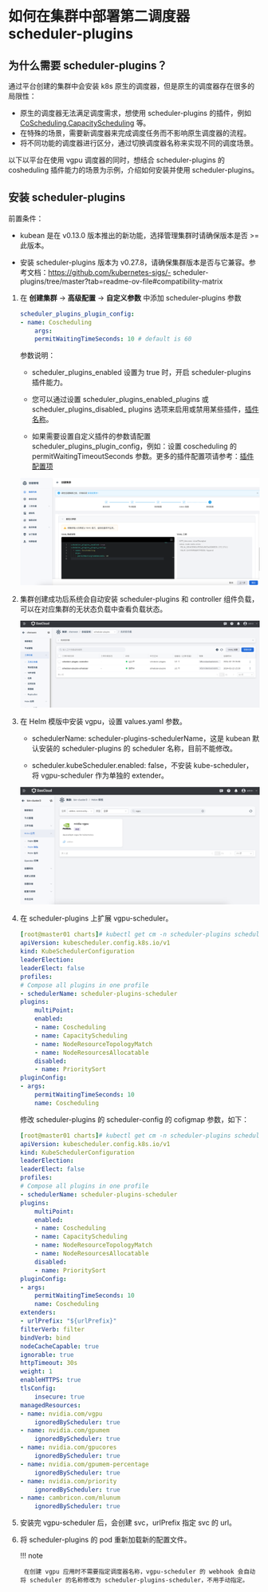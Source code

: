# 如何在集群中部署第二调度器 scheduler-plugins

## 为什么需要 scheduler-plugins？

通过平台创建的集群中会安装 k8s 原生的调度器，但是原生的调度器存在很多的局限性：

- 原生的调度器无法满足调度需求，想使用 scheduler-plugins 的插件，例如 [CoScheduling](https://github.com/kubernetes-sigs/scheduler-plugins/tree/master/pkg/coscheduling),[CapacityScheduling](https://github.com/kubernetes-sigs/scheduler-plugins/tree/master/pkg/capacityscheduling)  等。
- 在特殊的场景，需要新调度器来完成调度任务而不影响原生调度器的流程。
- 将不同功能的调度器进行区分，通过切换调度器名称来实现不同的调度场景。

以下以平台在使用 vgpu 调度器的同时，想结合 scheduler-plugins 的 cosheduling 插件能力的场景为示例，介绍如何安装并使用 scheduler-plugins。

## 安装 scheduler-plugins

前置条件：

- kubean 是在 v0.13.0 版本推出的新功能，选择管理集群时请确保版本是否 >= 此版本。

- 安装 scheduler-plugins 版本为 v0.27.8，请确保集群版本是否与它兼容。参考文档：https://github.com/kubernetes-sigs/- scheduler-plugins/tree/master?tab=readme-ov-file#compatibility-matrix

1. 在 **创建集群** -> **高级配置** -> **自定义参数** 中添加 scheduler-plugins 参数

    ```yaml
    scheduler_plugins_plugin_config:
    - name: Coscheduling
        args:
        permitWaitingTimeSeconds: 10 # default is 60
    ```

    参数说明：
    
    - scheduler_plugins_enabled 设置为 true 时，开启 scheduler-plugins 插件能力。

    - 您可以通过设置 scheduler_plugins_enabled_plugins 或 scheduler_plugins_disabled_ plugins 选项来启用或禁用某些插件，[插件名称](https://github.com/kubernetes-sigs/scheduler-plugins?tab=readme-ov-file#plugins)。

    - 如果需要设置自定义插件的参数请配置 scheduler_plugins_plugin_config，例如：设置 coscheduling 的 permitWaitingTimeoutSeconds 参数。更多的插件配置项请参考：[插件配置项](https://github.com/kubernetes-sigs/scheduler-plugins/manifests/${plugin}/scheduler-config.yaml)

    ![添加 scheduler-plugins 参数](../../images/cluster-scheduler-plugin-01.png)

2. 集群创建成功后系统会自动安装 scheduler-plugins 和 controller 组件负载，可以在对应集群的无状态负载中查看负载状态。

    ![查看插件负载状态](../../images/cluster-scheduler-plugin-02.png)

3. 在 Helm 模版中安装 vgpu，设置 values.yaml 参数。

    - schedulerName: scheduler-plugins-schedulerName，这是 kubean 默认安装的 scheduler-plugins 的 scheduler 名称，目前不能修改。

    - scheduler.kubeScheduler.enabled: false，不安装 kube-scheduler，将 vgpu-scheduler 作为单独的 extender。

    ![安装 vgpu 插件](../../images/cluster-scheduler-plugin-03.png)

4. 在 scheduler-plugins 上扩展 vgpu-scheduler。

    ```yaml
    [root@master01 charts]# kubectl get cm -n scheduler-plugins scheduler-config -ojsonpath="{.data.scheduler-config\.yaml}"
    apiVersion: kubescheduler.config.k8s.io/v1
    kind: KubeSchedulerConfiguration
    leaderElection:
    leaderElect: false
    profiles:
    # Compose all plugins in one profile
    - schedulerName: scheduler-plugins-scheduler
    plugins:
        multiPoint:
        enabled:
        - name: Coscheduling
        - name: CapacityScheduling
        - name: NodeResourceTopologyMatch
        - name: NodeResourcesAllocatable
        disabled:
        - name: PrioritySort
    pluginConfig:
    - args:
        permitWaitingTimeSeconds: 10
        name: Coscheduling

    ```

    修改 scheduler-plugins  的 scheduler-config 的 cofigmap  参数，如下：

    ```yaml
    [root@master01 charts]# kubectl get cm -n scheduler-plugins scheduler-config -ojsonpath="{.data.scheduler-config\.yaml}"
    apiVersion: kubescheduler.config.k8s.io/v1
    kind: KubeSchedulerConfiguration
    leaderElection:
    leaderElect: false
    profiles:
    # Compose all plugins in one profile
    - schedulerName: scheduler-plugins-scheduler
    plugins:
        multiPoint:
        enabled:
        - name: Coscheduling
        - name: CapacityScheduling
        - name: NodeResourceTopologyMatch
        - name: NodeResourcesAllocatable
        disabled:
        - name: PrioritySort
    pluginConfig:
    - args:
        permitWaitingTimeSeconds: 10
        name: Coscheduling
    extenders:
    - urlPrefix: "${urlPrefix}"
    filterVerb: filter
    bindVerb: bind
    nodeCacheCapable: true
    ignorable: true
    httpTimeout: 30s
    weight: 1
    enableHTTPS: true
    tlsConfig:
        insecure: true
    managedResources:
    - name: nvidia.com/vgpu
        ignoredByScheduler: true
    - name: nvidia.com/gpumem
        ignoredByScheduler: true
    - name: nvidia.com/gpucores
        ignoredByScheduler: true
    - name: nvidia.com/gpumem-percentage
        ignoredByScheduler: true
    - name: nvidia.com/priority
        ignoredByScheduler: true
    - name: cambricon.com/mlunum
        ignoredByScheduler: true
    ```

5. 安装完 vgpu-scheduler 后，会创建 svc，urlPrefix 指定 svc 的 url。

6. 将 scheduler-plugins 的 pod 重新加载新的配置文件。

    !!! note

        在创建 vgpu 应用时不需要指定调度器名称，vgpu-scheduler 的 webhook 会自动将 scheduler 的名称修改为 scheduler-plugins-scheduler，不用手动指定。
